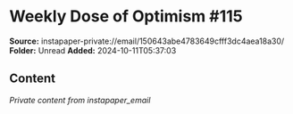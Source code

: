 # Weekly Dose of Optimism #115

**Source:** instapaper-private://email/150643abe4783649cfff3dc4aea18a30/
**Folder:** Unread
**Added:** 2024-10-11T05:37:03




## Content
*Private content from instapaper_email*

